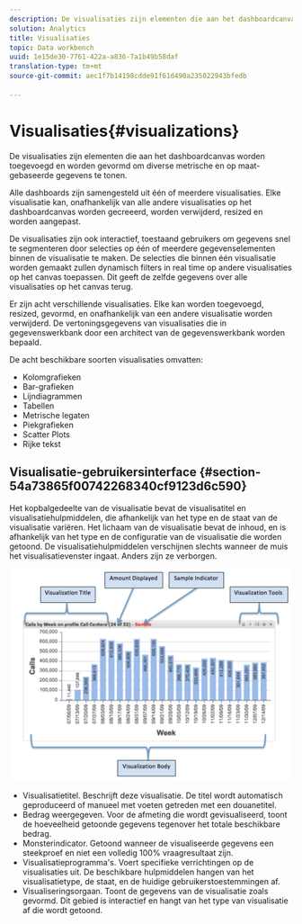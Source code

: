 ```yaml
---
description: De visualisaties zijn elementen die aan het dashboardcanvas worden toegevoegd en worden gevormd om diverse metrische en op maat-gebaseerde gegevens te tonen.
solution: Analytics
title: Visualisaties
topic: Data workbench
uuid: 1e15de30-7761-422a-a836-7a1b49b58daf
translation-type: tm+mt
source-git-commit: aec1f7b14198cdde91f61d490a235022943bfedb

---
```



# Visualisaties{#visualizations}

De visualisaties zijn elementen die aan het dashboardcanvas worden toegevoegd en worden gevormd om diverse metrische en op maat-gebaseerde gegevens te tonen.

Alle dashboards zijn samengesteld uit één of meerdere visualisaties. Elke visualisatie kan, onafhankelijk van alle andere visualisaties op het dashboardcanvas worden gecreeerd, worden verwijderd, resized en worden aangepast.

De visualisaties zijn ook interactief, toestaand gebruikers om gegevens snel te segmenteren door selecties op één of meerdere gegevenselementen binnen de visualisatie te maken. De selecties die binnen één visualisatie worden gemaakt zullen dynamisch filters in real time op andere visualisaties op het canvas toepassen. Dit geeft de zelfde gegevens over alle visualisaties op het canvas terug.

Er zijn acht verschillende visualisaties. Elke kan worden toegevoegd, resized, gevormd, en onafhankelijk van een andere visualisatie worden verwijderd. De vertoningsgegevens van visualisaties die in gegevenswerkbank door een architect van de gegevenswerkbank worden bepaald.

De acht beschikbare soorten visualisaties omvatten:

* Kolomgrafieken
* Bar-grafieken
* Lijndiagrammen
* Tabellen
* Metrische legaten
* Piekgrafieken
* Scatter Plots
* Rijke tekst

## Visualisatie-gebruikersinterface {#section-54a73865f00742268340cf9123d6c590}

Het kopbalgedeelte van de visualisatie bevat de visualisatitel en visualisatiehulpmiddelen, die afhankelijk van het type en de staat van de visualisatie variëren. Het lichaam van de visualisatie bevat de inhoud, en is afhankelijk van het type en de configuratie van de visualisatie die worden getoond. De visualisatiehulpmiddelen verschijnen slechts wanneer de muis het visualisatievenster ingaat. Anders zijn ze verborgen.

![](assets/visualization.png)

* Visualisatietitel. Beschrijft deze visualisatie. De titel wordt automatisch geproduceerd of manueel met voeten getreden met een douanetitel.
* Bedrag weergegeven. Voor de afmeting die wordt gevisualiseerd, toont de hoeveelheid getoonde gegevens tegenover het totale beschikbare bedrag.
* Monsterindicator. Getoond wanneer de visualiseerde gegevens een steekproef en niet een volledig 100% vraagresultaat zijn.
* Visualisatieprogramma&#39;s. Voert specifieke verrichtingen op de visualisaties uit. De beschikbare hulpmiddelen hangen van het visualisatietype, de staat, en de huidige gebruikerstoestemmingen af.
* Visualiseringsorgaan. Toont de gegevens van de visualisatie zoals gevormd. Dit gebied is interactief en hangt van het type van visualisatie af die wordt getoond.

